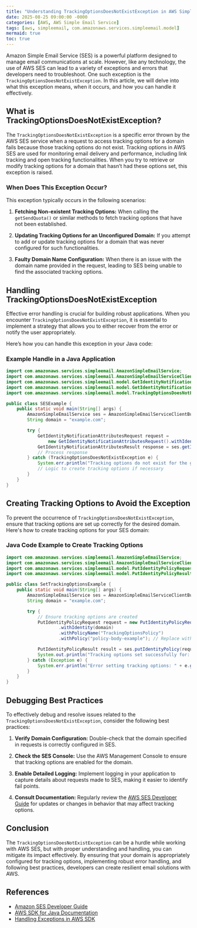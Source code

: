 ```yaml
---
title: "Understanding TrackingOptionsDoesNotExistException in AWS Simple Email Service"
date: 2025-08-25 09:00:00 -0000
categories: [AWS, AWS Simple Email Service]
tags: [aws, simpleemail, com.amazonaws.services.simpleemail.model]
mermaid: true
toc: true
---
```



Amazon Simple Email Service (SES) is a powerful platform designed to manage email communications at scale. However, like any technology, the use of AWS SES can lead to a variety of exceptions and errors that developers need to troubleshoot. One such exception is the `TrackingOptionsDoesNotExistException`. In this article, we will delve into what this exception means, when it occurs, and how you can handle it effectively.

## What is TrackingOptionsDoesNotExistException?

The `TrackingOptionsDoesNotExistException` is a specific error thrown by the AWS SES service when a request to access tracking options for a domain fails because those tracking options do not exist. Tracking options in AWS SES are used for monitoring email delivery and performance, including link tracking and open tracking functionalities. When you try to retrieve or modify tracking options for a domain that hasn’t had these options set, this exception is raised.

### When Does This Exception Occur?

This exception typically occurs in the following scenarios:

1. **Fetching Non-existent Tracking Options:** When calling the `getSendQuota()` or similar methods to fetch tracking options that have not been established.
   
2. **Updating Tracking Options for an Unconfigured Domain:** If you attempt to add or update tracking options for a domain that was never configured for such functionalities.

3. **Faulty Domain Name Configuration:** When there is an issue with the domain name provided in the request, leading to SES being unable to find the associated tracking options.

## Handling TrackingOptionsDoesNotExistException

Effective error handling is crucial for building robust applications. When you encounter `TrackingOptionsDoesNotExistException`, it is essential to implement a strategy that allows you to either recover from the error or notify the user appropriately. 

Here’s how you can handle this exception in your Java code:

### Example Handle in a Java Application

```java
import com.amazonaws.services.simpleemail.AmazonSimpleEmailService;
import com.amazonaws.services.simpleemail.AmazonSimpleEmailServiceClientBuilder;
import com.amazonaws.services.simpleemail.model.GetIdentityNotificationAttributesRequest;
import com.amazonaws.services.simpleemail.model.GetIdentityNotificationAttributesResult;
import com.amazonaws.services.simpleemail.model.TrackingOptionsDoesNotExistException;

public class SESExample {
    public static void main(String[] args) {
        AmazonSimpleEmailService ses = AmazonSimpleEmailServiceClientBuilder.standard().build();
        String domain = "example.com";

        try {
            GetIdentityNotificationAttributesRequest request = 
                new GetIdentityNotificationAttributesRequest().withIdentities(domain);
            GetIdentityNotificationAttributesResult response = ses.getIdentityNotificationAttributes(request);
            // Process response
        } catch (TrackingOptionsDoesNotExistException e) {
            System.err.println("Tracking options do not exist for the given domain: " + domain);
            // Logic to create tracking options if necessary
        }
    }
}
```

## Creating Tracking Options to Avoid the Exception

To prevent the occurrence of `TrackingOptionsDoesNotExistException`, ensure that tracking options are set up correctly for the desired domain. Here's how to create tracking options for your SES domain:

### Java Code Example to Create Tracking Options

```java
import com.amazonaws.services.simpleemail.AmazonSimpleEmailService;
import com.amazonaws.services.simpleemail.AmazonSimpleEmailServiceClientBuilder;
import com.amazonaws.services.simpleemail.model.PutIdentityPolicyRequest;
import com.amazonaws.services.simpleemail.model.PutIdentityPolicyResult;

public class SetTrackingOptionsExample {
    public static void main(String[] args) {
        AmazonSimpleEmailService ses = AmazonSimpleEmailServiceClientBuilder.standard().build();
        String domain = "example.com";

        try {
            // Ensure tracking options are created
            PutIdentityPolicyRequest request = new PutIdentityPolicyRequest()
                    .withIdentity(domain)
                    .withPolicyName("TrackingOptionsPolicy")
                    .withPolicy("policy-body-example"); // Replace with actual policy

            PutIdentityPolicyResult result = ses.putIdentityPolicy(request);
            System.out.println("Tracking options set successfully for: " + domain);
        } catch (Exception e) {
            System.err.println("Error setting tracking options: " + e.getMessage());
        }
    }
}
```

## Debugging Best Practices

To effectively debug and resolve issues related to the `TrackingOptionsDoesNotExistException`, consider the following best practices:

1. **Verify Domain Configuration:** Double-check that the domain specified in requests is correctly configured in SES.

2. **Check the SES Console:** Use the AWS Management Console to ensure that tracking options are enabled for the domain.

3. **Enable Detailed Logging:** Implement logging in your application to capture details about requests made to SES, making it easier to identify fail points.

4. **Consult Documentation:** Regularly review the [AWS SES Developer Guide](https://docs.aws.amazon.com/ses/latest/DeveloperGuide/Welcome.html) for updates or changes in behavior that may affect tracking options.

## Conclusion

The `TrackingOptionsDoesNotExistException` can be a hurdle while working with AWS SES, but with proper understanding and handling, you can mitigate its impact effectively. By ensuring that your domain is appropriately configured for tracking options, implementing robust error handling, and following best practices, developers can create resilient email solutions with AWS.

## References

- [Amazon SES Developer Guide](https://docs.aws.amazon.com/ses/latest/DeveloperGuide/Welcome.html)
- [AWS SDK for Java Documentation](https://docs.aws.amazon.com/sdk-for-java/latest/developer-guide/home.html)
- [Handling Exceptions in AWS SDK](https://docs.aws.amazon.com/sdk-for-java/latest/developer-guide/errors.html)